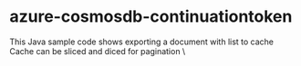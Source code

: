 # azure-cosmosdb-continuationtoken
This Java sample code shows exporting a document with list to cache \
Cache can be sliced and diced for pagination \